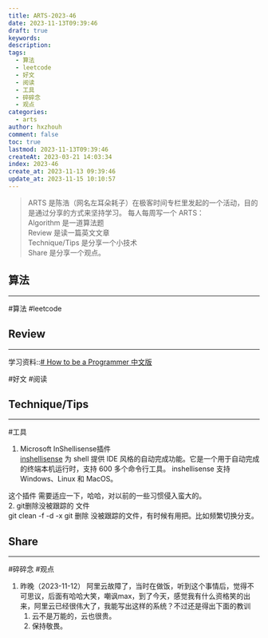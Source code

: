 ```yaml
---
title: ARTS-2023-46
date: 2023-11-13T09:39:46
draft: true
keywords: 
description: 
tags:
  - 算法
  - leetcode
  - 好文
  - 阅读
  - 工具
  - 碎碎念
  - 观点
categories:
  - arts
author: hxzhouh
comment: false
toc: true
lastmod: 2023-11-13T09:39:46
createAt: 2023-03-21 14:03:34
index: 2023-46
create_at: 2023-11-13 09:39:46
update_at: 2023-11-15 10:10:57
---
```


>ARTS 是陈浩（网名左耳朵耗子）在极客时间专栏里发起的一个活动，目的是通过分享的方式来坚持学习。 每人每周写一个 ARTS：  
>	Algorithm 是一道算法题  
>	Review 是读一篇英文文章  
>	Technique/Tips 是分享一个小技术  
>	Share 是分享一个观点。

<!-- more -->

## 算法
---
#算法 #leetcode


## Review
---
学习资料::[# How to be a Programmer 中文版](https://braydie.gitbooks.io/how-to-be-a-programmer/content/zh/)

#好文 #阅读

## Technique/Tips
---
#工具  
1.  Microsoft InShellisense插件  
	[inshellisense](https://github.com/microsoft/inshellisense) 为 shell 提供 IDE 风格的自动完成功能。它是一个用于自动完成的终端本机运行时，支持 600 多个命令行工具。 inshellisense 支持 Windows、Linux 和 MacOS。

这个插件 需要适应一下，哈哈，对以前的一些习惯侵入蛮大的。  
 2. git删除没被跟踪的 文件  
 git clean -f -d -x  git 删除 没被跟踪的文件，有时候有用把。比如频繁切换分支。
## Share
---
#碎碎念 #观点
1. 昨晚（2023-11-12） 阿里云故障了，当时在做饭，听到这个事情后，觉得不可思议，后面有哈哈大笑，嘲讽max，到了今天，感觉我有什么资格笑的出来，阿里云已经很伟大了，我能写出这样的系统？不过还是得出下面的教训
	1. 云不是万能的，云也很贵。
	2. 保持敬畏。

